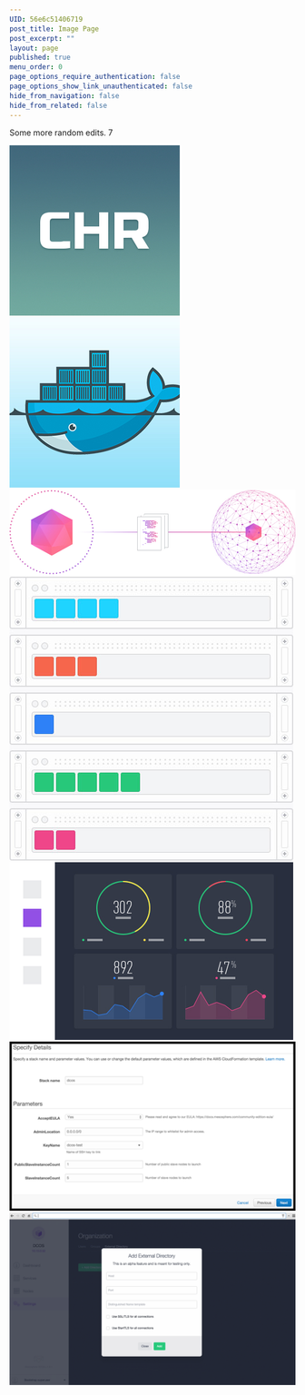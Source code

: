 ```yaml
---
UID: 56e6c51406719
post_title: Image Page
post_excerpt: ""
layout: page
published: true
menu_order: 0
page_options_require_authentication: false
page_options_show_link_unauthenticated: false
hide_from_navigation: false
hide_from_related: false
---
```

Some more random edits. 7

![Alt text][1] ![Alt text][2] ![Alt text][3] ![Alt text][4] ![Alt text][5] ![Alt text][6] ![Alt text][7]

 [1]: /assets/images/chronos.jpg
 [2]: /assets/images/docker.jpg
 [3]: /assets/images/learn-deploy.jpg
 [4]: /assets/images/learn-interface-ui.jpg
 [5]: /assets/images/learn-interface-ui-2.jpg
 [6]: /assets/images/services.png
 [7]: /assets/images/test1.gif